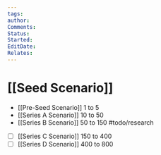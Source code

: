 ```yaml
---
tags: 
author: 
Comments: 
Status: 
Started: 
EditDate: 
Relates:
---
```

# [[Seed Scenario]]
- [[Pre-Seed Scenario]] 1 to 5 
- [[Series A Scenario]] 10 to 50 
- [[Series B Scenario]] 50 to 150
#todo/research
- [ ] [[Series C Scenario]] 150 to 400  
- [ ] [[Series D Scenario]] 400 to 800 